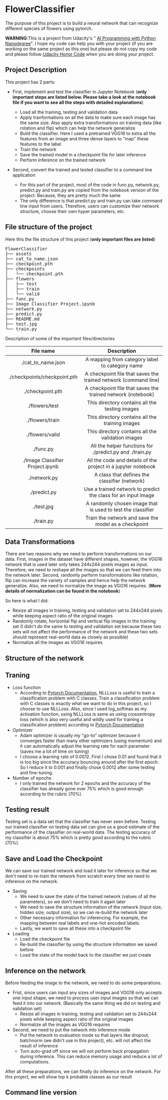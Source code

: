# FlowerClassifier

The purpose of this project is to build a neural network that can recognize different species of flowers using pytorch.

__WARNING__:This is a project from Udacity's " [AI Programming with Python Nanodegree](https://www.udacity.com/course/ai-programming-python-nanodegree--nd089)". I hope my code can help you with your project (if you are working on the same project as this one) but please do not copy my code and please follow [Udacity Honor Code](https://www.udacity.com/legal/community-guidelines) when you are doing your project.


## Project Description
This project has 2 parts:
* First, implement and test the classifier in Jupyter Notebook (**only important steps are listed below. Please take a look at the notebook file if you want to see all the steps with detailed explanations**)
  + Load all the training, testing and validation data
  + Apply tranformations on all the data to make sure each image has the same size. Also apply extra transformations on training data (like rotation and flip) which can help the network generalize
  + Build the classifier. Here I used a pretrained VGG16 to extra all the features from an image and three dense layers to "map" these features to the label
  + Train the network
  + Save the trained model in a checkpoint file for later inference
  + Perform inference on the trained network

* Second, convert the trained and tested classifier to a command line application
  + For this part of the project, most of the code in func.py, network.py, predict.py and train.py are copied from the notebook version of the project. Because, they are pretty much the same
  + The only difference is that predict.py and train.py can take command line input from users. Therefore, users can customize their network structure, choose their own hyper parameters, etc.


## File structure of the project
Here this the file structure of this project (**only important files are listed**)
<pre>
FlowerClassifier
├── assets
├── cat_to_name.json
├── checkpoint.pth
├── checkpoints
│   └── checkpoint.pth
├── flowers
│   ├── test
│   ├── train
│   └── valid
├── func.py
├── Image Classifier Project.ipynb
├── network.py
├── predict.py
├── README.md
├── test.jpg
└── train.py
</pre>
Description of some of the important files/directories

|            File name             |                         Description                          |
| :------------------------------: | :----------------------------------------------------------: |
|        ./cat_to_name.json        |        A mapping from category label to category name        |
|   ./checkpoints/checkpoint.pth   | A checkpoint file that saves the trained network (command line) |
|         ./checkpoint.pth         | A checkpoint file that saves the trained network (notebook)  |
|          ./flowers/test          |        This directory contains all the testing images        |
|         ./flowers/train          |       This directory contains all the training images        |
|         ./flowers/valid          |      This directory contains all the validation images       |
|            ./func.py             |   All the helper functions for ./predict.py and ./train.py   |
| ./Image Classifier Project.ipynb | All the code and details of the project in a jupyter notebook |
|           ./network.py           |        A class that defines the classifier (network)         |
|           ./predict.py           | Use a trained network to predict the class for an input image |
|            ./test.jpg            | A randomly chosen image that is used to test the classifier  |
|            ./train.py            |     Train the network and save the model as a checkpoint     |


## Data Transformations
There are two reasons why we need to perform transformations on our data. First, images in the dataset have different shapes, however, the VGG16 network that is used later only takes 244x244 pixels images as input. Therefore, we need to reshape all the images so that we can feed them into the network later. Second, randomly perform transformations like rotation, flip can increase the variety of samples and hence help the network generalize. Also, we need to normalize the image as VGG16 requires. (**More details of normalization can be found in the notebook**)    

So here is what I did:
  + Resize all images in training, testing and validation set to 244x244 pixels while keeping aspect ratio of the original images
  + Randomly rotate, horizontal flip and vertical flip images in the training set (I didn't do the same to testing and validation set because these two sets will not affect the performance of the network and these two sets should represent real-world data as closely as possible)
  + Normalize all the images as VGG16 requires


## Structure of the network
## Traning
* Loss function
  + According to [Pytorch Documentation](https://pytorch.org/docs/stable/nn.html#nllloss), NLLLoss is useful to train a classification problem with C classes. Train a classification problem with C classes is exactly what we want to do in this project, so I choose to use NLLLoss. Also, since I used log_softmax as my activation function, using NLLLoss is same as using crossentropy loss (which is also very useful and wildly used for training a classification problem) according to [Pytorch Documentation](https://pytorch.org/docs/stable/nn.html#crossentropyloss)
* Optimizer
  + Adam optimizer is usually my "go-to" optimizer because it converges faster than many other optimizers (using momentum) and it can automatically adjust the learning rate for each parameter (saves me a lot of time on tuning)
  + I choose a learning rate of 0.0012. First I chose 0.01 and found that it is too big since the accuracy bouncing around after the first epoch. So I reduce it to 0.001 and finally chose 0.0012 after some testing and fine-tuning.
* Number of epochs
  + I only trained the network for 2 epochs and the accuracy of the classifier has already gone over 75% which is good enough according to the rubric (70%).


## Testing result
Testing set is a data set that the classifier has never seen before. Testing our trained classifier on testing data set can give us a good estimate of the performance of the classifier on real-world data. The testing accuracy of my classifier is about 75% which is pretty good according to the rubric (70%).


## Save and Load the Checkpoint
We can save our trained network and load it later for inference so that we don't need to re-train the network from scratch every time we need to inference on the network.
* Saving
  + We need to save the state of the trained network (values of all the parameters), so we don't need to train it again later
  + We need to save the structure information of the network (input size, hidden size, output size), so we can re-build the network later
  + Other necessary information for inferencing. For example, the mapping between real labels and one-hot encoded labels.
  + Lastly, we want to save all these into a checkpoint file
* Loading
  + Load the checkpoint file
  + Re-build the classifier by using the structure information we saved before
  + Load the state of the model back to the classifier we just create


## Inference on the network
Before feeding the image to the network, we need to do some preparations.
* Frist, since users can input any sizes of images and VGG16 only accepts one input shape, we need to process user input images so that we can feed it into our network. (Basically the same thing we did on testing and validation set)
  + Resize all images in training, testing and validation set to 244x244 pixels while keeping aspect ratio of the original images
  + Normalize all the images as VGG16 requires
* Second, we need to put the network into inference mode
  + Put the network to evaluation mode so that layers like dropout, batchnorm (we didn't use in this project), etc. will not affect the result of inference
  + Turn auto-grad off since we will not perform back propagation during inference. This can reduce memory usage and reduce a lot of computations.

After all these preparations, we can finally do inference on the network. For this project, we will show top k probable classes as our result

## Command line version
